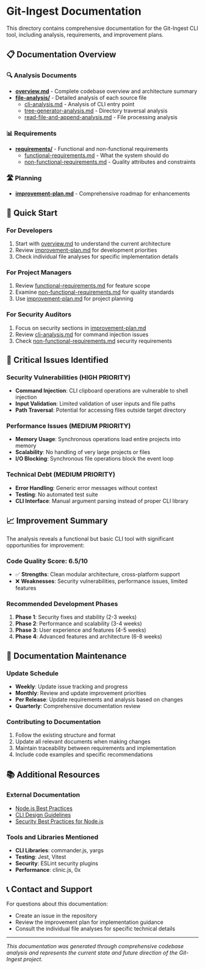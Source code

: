 # Git-Ingest Documentation

This directory contains comprehensive documentation for the Git-Ingest CLI tool, including analysis, requirements, and improvement plans.

## 📋 Documentation Overview

### 🔍 Analysis Documents

- **[overview.md](./overview.md)** - Complete codebase overview and architecture summary
- **[file-analysis/](./file-analysis/)** - Detailed analysis of each source file
  - [cli-analysis.md](./file-analysis/cli-analysis.md) - Analysis of CLI entry point
  - [tree-generator-analysis.md](./file-analysis/tree-generator-analysis.md) - Directory traversal analysis
  - [read-file-and-append-analysis.md](./file-analysis/read-file-and-append-analysis.md) - File processing analysis

### 📊 Requirements

- **[requirements/](./requirements/)** - Functional and non-functional requirements
  - [functional-requirements.md](./requirements/functional-requirements.md) - What the system should do
  - [non-functional-requirements.md](./requirements/non-functional-requirements.md) - Quality attributes and constraints

### 🛣️ Planning

- **[improvement-plan.md](./improvement-plan.md)** - Comprehensive roadmap for enhancements

## 🎯 Quick Start

### For Developers

1. Start with [overview.md](./overview.md) to understand the current architecture
2. Review [improvement-plan.md](./improvement-plan.md) for development priorities
3. Check individual file analyses for specific implementation details

### For Project Managers

1. Review [functional-requirements.md](./requirements/functional-requirements.md) for feature scope
2. Examine [non-functional-requirements.md](./requirements/non-functional-requirements.md) for quality standards
3. Use [improvement-plan.md](./improvement-plan.md) for project planning

### For Security Auditors

1. Focus on security sections in [improvement-plan.md](./improvement-plan.md)
2. Review [cli-analysis.md](./file-analysis/cli-analysis.md) for command injection issues
3. Check [non-functional-requirements.md](./requirements/non-functional-requirements.md) security requirements

## 🚨 Critical Issues Identified

### Security Vulnerabilities (HIGH PRIORITY)

- **Command Injection**: CLI clipboard operations are vulnerable to shell injection
- **Input Validation**: Limited validation of user inputs and file paths
- **Path Traversal**: Potential for accessing files outside target directory

### Performance Issues (MEDIUM PRIORITY)

- **Memory Usage**: Synchronous operations load entire projects into memory
- **Scalability**: No handling of very large projects or files
- **I/O Blocking**: Synchronous file operations block the event loop

### Technical Debt (MEDIUM PRIORITY)

- **Error Handling**: Generic error messages without context
- **Testing**: No automated test suite
- **CLI Interface**: Manual argument parsing instead of proper CLI library

## 📈 Improvement Summary

The analysis reveals a functional but basic CLI tool with significant opportunities for improvement:

### Code Quality Score: 6.5/10

- ✅ **Strengths**: Clean modular architecture, cross-platform support
- ❌ **Weaknesses**: Security vulnerabilities, performance issues, limited features

### Recommended Development Phases

1. **Phase 1**: Security fixes and stability (2-3 weeks)
2. **Phase 2**: Performance and scalability (3-4 weeks)
3. **Phase 3**: User experience and features (4-5 weeks)
4. **Phase 4**: Advanced features and architecture (6-8 weeks)

## 🔄 Documentation Maintenance

### Update Schedule

- **Weekly**: Update issue tracking and progress
- **Monthly**: Review and update improvement priorities
- **Per Release**: Update requirements and analysis based on changes
- **Quarterly**: Comprehensive documentation review

### Contributing to Documentation

1. Follow the existing structure and format
2. Update all relevant documents when making changes
3. Maintain traceability between requirements and implementation
4. Include code examples and specific recommendations

## 📚 Additional Resources

### External Documentation

- [Node.js Best Practices](https://github.com/goldbergyoni/nodebestpractices)
- [CLI Design Guidelines](https://clig.dev/)
- [Security Best Practices for Node.js](https://nodejs.org/en/docs/guides/security/)

### Tools and Libraries Mentioned

- **CLI Libraries**: commander.js, yargs
- **Testing**: Jest, Vitest
- **Security**: ESLint security plugins
- **Performance**: clinic.js, 0x

## 📞 Contact and Support

For questions about this documentation:

- Create an issue in the repository
- Review the improvement plan for implementation guidance
- Consult the individual file analyses for specific technical details

---

_This documentation was generated through comprehensive codebase analysis and represents the current state and future direction of the Git-Ingest project._

